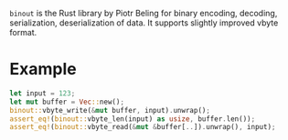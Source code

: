`binout` is the Rust library by Piotr Beling for binary encoding,
decoding, serialization, deserialization of data.
It supports slightly improved vbyte format.

# Example
```rust
let input = 123;
let mut buffer = Vec::new();
binout::vbyte_write(&mut buffer, input).unwrap();
assert_eq!(binout::vbyte_len(input) as usize, buffer.len());
assert_eq!(binout::vbyte_read(&mut &buffer[..]).unwrap(), input);
```
